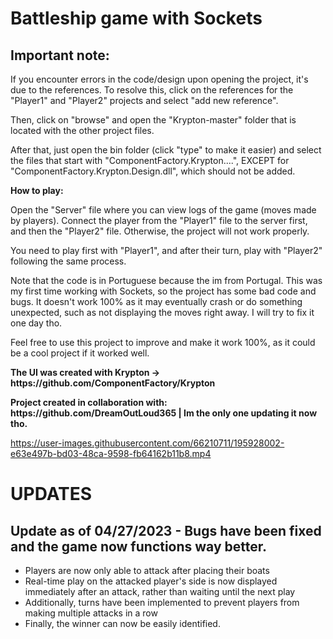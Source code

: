 # Battleship game with Sockets

## Important note:

If you encounter errors in the code/design upon opening the project, it's due to the references. To resolve this, click on the references for the "Player1" and "Player2" projects and select "add new reference".
<p></p>
Then, click on "browse" and open the "Krypton-master" folder that is located with the other project files.
<p></p>
After that, just open the bin folder (click "type" to make it easier) and select the files that start with "ComponentFactory.Krypton....", EXCEPT for "ComponentFactory.Krypton.Design.dll", which should not be added.
<p></p>
<p></p>
<b>How to play:</b>
<p></p>
Open the "Server" file where you can view logs of the game (moves made by players).
Connect the player from the "Player1" file to the server first, and then the "Player2" file. Otherwise, the project will not work properly.

You need to play first with "Player1", and after their turn, play with "Player2" following the same process.

Note that the code is in Portuguese because the im from Portugal. This was my first time working with Sockets, so the project has some bad code and bugs. It doesn't work 100% as it may eventually crash or do something unexpected, such as not displaying the moves right away. I will try to fix it one day tho.
<p></p>
Feel free to use this project to improve and make it work 100%, as it could be a cool project if it worked well. 

<p></p>
<b>The UI was created with Krypton -> https://github.com/ComponentFactory/Krypton</b>
<p></p>
<p></p>
<b>Project created in collaboration with: https://github.com/DreamOutLoud365 | Im the only one updating it now tho.</b>
<p></p>

https://user-images.githubusercontent.com/66210711/195928002-e63e497b-bd03-48ca-9598-fb64162b11b8.mp4

# UPDATES

<h2>Update as of 04/27/2023 - Bugs have been fixed and the game now functions way better.</h2>

- Players are now only able to attack after placing their boats
- Real-time play on the attacked player's side is now displayed immediately after an attack, rather than waiting until the next play
- Additionally, turns have been implemented to prevent players from making multiple attacks in a row
- Finally, the winner can now be easily identified.
